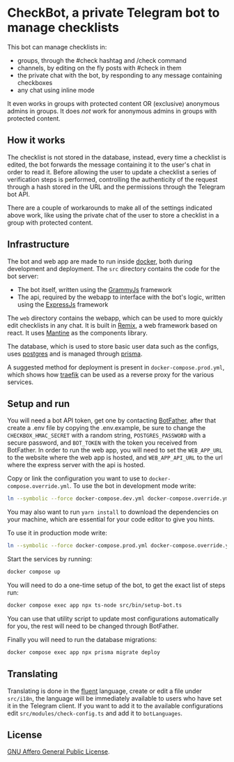 # CheckBot, a private Telegram bot to manage checklists

This bot can manage checklists in:

- groups, through the #check hashtag and /check command
- channels, by editing on the fly posts with #check in them
- the private chat with the bot, by responding to any message containing checkboxes
- any chat using inline mode

It even works in groups with protected content OR (exclusive) anonymous admins in groups.
It does _not_ work for anonymous admins in groups with protected content.

## How it works

The checklist is not stored in the database, instead, every time a checklist is edited, the bot forwards the message containing it to the user's chat in order to read it.
Before allowing the user to update a checklist a series of verification steps is performed, controlling the authenticity of the request through a hash stored in the URL and the permissions through the Telegram bot API.

There are a couple of workarounds to make all of the settings indicated above work, like using the private chat of the user to store a checklist in a group with protected content.

## Infrastructure

The bot and web app are made to run inside [docker](https://www.docker.com/), both during development and deployment.
The `src` directory contains the code for the bot server:

- The bot itself, written using the [GrammyJs](https://grammy.dev/) framework
- The api, required by the webapp to interface with the bot's logic, written using the [ExpressJs](https://expressjs.com/) framework

The `web` directory contains the webapp, which can be used to more quickly edit checklists in any chat. It is built in [Remix](https://remix.run/), a web framework based on react.
It uses [Mantine](https://mantine.dev/) as the components library.

The database, which is used to store basic user data such as the configs, uses [postgres](https://www.postgresql.org/) and is managed through [prisma](https://www.prisma.io/).

A suggested method for deployment is present in `docker-compose.prod.yml`, which shows how [traefik](https://traefik.io/) can be used as a reverse proxy for the various services.

## Setup and run

You will need a bot API token, get one by contacting [BotFather](https://t.me/botfather), after that create a .env file by copying the .env.example, be sure to change the `CHECKBOX_HMAC_SECRET` with a random string, `POSTGRES_PASSWORD` with a secure password, and `BOT_TOKEN` with the token you received from BotFather.
In order to run the web app, you will need to set the `WEB_APP_URL` to the website where the web app is hosted, and `WEB_APP_API_URL` to the url where the express server with the api is hosted.

Copy or link the configuration you want to use to `docker-compose.override.yml`.
To use the bot in development mode write:

```sh
ln --symbolic --force docker-compose.dev.yml docker-compose.override.yml
```

You may also want to run `yarn install` to download the dependencies on your machine, which are essential for your code editor to give you hints.

To use it in production mode write:

```sh
ln --symbolic --force docker-compose.prod.yml docker-compose.override.yml
```

Start the services by running:

```sh
docker compose up
```

You will need to do a one-time setup of the bot, to get the exact list of steps run:

```sh
docker compose exec app npx ts-node src/bin/setup-bot.ts
```

You can use that utility script to update most configurations automatically for you, the rest will need to be changed through BotFather.

Finally you will need to run the database migrations:

```sh
docker compose exec app npx prisma migrate deploy
```

## Translating

Translating is done in the [fluent](https://projectfluent.org/) language, create or edit a file under `src/i18n`, the language will be immediately available to users who have set it in the Telegram client.
If you want to add it to the available configurations edit `src/modules/check-config.ts` and add it to `botLanguages`.

## License

[GNU Affero General Public License](https://www.gnu.org/licenses/agpl-3.0.en.html).
